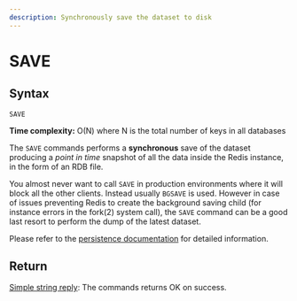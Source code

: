 ```yaml
---
description: Synchronously save the dataset to disk
---
```


# SAVE

## Syntax

    SAVE 

**Time complexity:** O(N) where N is the total number of keys in all databases

The `SAVE` commands performs a **synchronous** save of the dataset producing a
_point in time_ snapshot of all the data inside the Redis instance, in the form
of an RDB file.

You almost never want to call `SAVE` in production environments where it will
block all the other clients.
Instead usually `BGSAVE` is used.
However in case of issues preventing Redis to create the background saving child
(for instance errors in the fork(2) system call), the `SAVE` command can be a
good last resort to perform the dump of the latest dataset.

Please refer to the [persistence documentation][tp] for detailed information.

[tp]: https://redis.io/topics/persistence

## Return

[Simple string reply](https://redis.io/docs/reference/protocol-spec#resp-simple-strings): The commands returns OK on success.
